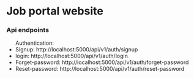 <h1>Job portal website</h1>











<h3>Api endpoints</h3>

<ul>Authentication: 
    <li>Signup: http://localhost:5000/api/v1/auth/signup</li>
    <li>login: http://localhost:5000/api/v1/auth/login</li>
    <li>Forget-password: http://localhost:5000/api/v1/auth/forget-password</li>
    <li>Reset-password: http://localhost:5000/api/v1/auth/reset-password</li>
</ul>